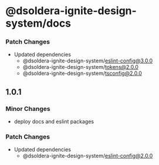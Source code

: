 # @dsoldera-ignite-design-system/docs

### Patch Changes

- Updated dependencies
  - @dsoldera-ignite-design-system/eslint-config@3.0.0
  - @dsoldera-ignite-design-system/tokens@2.0.0
  - @dsoldera-ignite-design-system/tsconfig@2.0.0

## 1.0.1

### Minor Changes

- deploy docs and eslint packages

### Patch Changes

- Updated dependencies
  - @dsoldera-ignite-design-system/eslint-config@2.0.0
